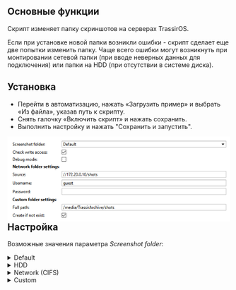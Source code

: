 ## Основные функции
Скрипт изменяет папку скриншотов на серверах TrassirOS.

Если при установке новой папки возникли ошибки - скрипт сделает еще две попытки изменить папку.
Чаще всего ошибки могут возникнуть при монтировании сетевой папки (при вводе неверных данных для подключения) или папки на HDD (при отсутствии в системе диска).

## Установка
* Перейти в автоматизацию, нажать «Загрузить пример» и выбрать «Из файла», указав путь к скрипту.
* Снять галочку «Включить скрипт» и нажать сохранить.
* Выполнить настройку и нажать "Сохранить и запустить".

<img src="readme/settings.png"  alt="settings.png" align="left">

## Настройка
Возможные значения параметра *Screenshot folder*:
<details>
<summary>Default</summary>
Устанавливает стандартный путь для сохранения скриншотов - /home/trassir/shots
</details>

<details>
<summary>HDD</summary>
Устанавливает папку на жестком диске сервера в качестве папки скриншотов.
<br>Для выбора папки используется встроенная функция host.path_arbitrary_data() что позволяет избежать проблем  
при наличии нескольких HDD в системе, т.к. пути /media/TrassirArchive* монтируются динамически и при каждой загрузке меняются.
Примерное расположение скриншотов при выборе данной опции - /media/TrassirArchive/TrassirArbitraryData/shots<br>
<br>При наличии нескольких дисков в системе - скрипт должен обязательно оставаться в рабочем состоянии.<br>
<br>Если в системе нет ни одного HDD скрипт выдаст ошибку:
<br>ERROR: EnvironmentError: HDD Not Found!
<br>Make sure at least 1 HDD is active.
<br>Restart script. If you see this message again - contact with support@dssl.ru
</details>
<details><summary>Network (CIFS)</summary>
    Мы не можем гарантировать стабильную работу трассира с общей сетевой папкой, поэтому используйте данный параметр в крайнем случае!
    <img src="readme/settings_cifs.png" alt="settings_cifs.png">
    <br>Монтирует общую сетевую папку в локальную /mnt/LocalStorage/shared после чего устанавливает ее в качестве папки скриншотов.
    <br>Монтирование папки реализуется по протоколу CIFS.
    <br>При этом чтобы расшарить папку на <strong>Windows 10</strong> необходимо предварительно включить компонент Windows: SMB 1.0/CIFS File Sharing Support (название компонента может отличаться в зависимости от версии Windows). На более ранних версиях Windows данный компонент может отсутствовать, соотвественно поддержка данного протокола включена по умолчанию.
    <br>При расшаривании папки обязательно укажите пользователя и пароль.
Анонимный доступ может не сработать, даже если в настройках доступа к расшареной папке разрешено чтение/изменение всем.
    <br>При потере соеднения с папкой все обращения к папке скриншотов могут "подвесить" trassir на 120 сек.
</details>

<details><summary>Custom</summary>
    <img src="readme/settings_custom.png" alt="settings_custom.png">
    <br>Устанавливает папку, которая указана в параметре Custom folder settings → Full path.
    <br>При использовании данного параметра мы не можем гарантировать стабильную работу сервера Trassir.
Используйте с осторожностью! 
</details>